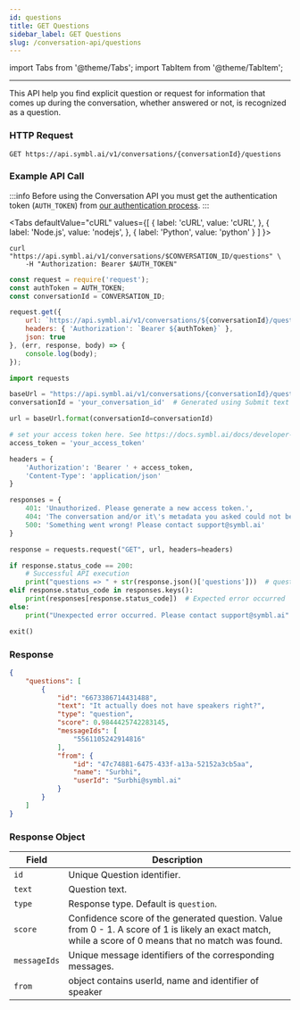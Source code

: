 ```yaml
---
id: questions
title: GET Questions
sidebar_label: GET Questions
slug: /conversation-api/questions
---
```


import Tabs from '@theme/Tabs';
import TabItem from '@theme/TabItem';

---

This API help you find explicit question or request for information that comes up during the conversation, whether answered or not, is recognized as a question.

### HTTP Request

`GET https://api.symbl.ai/v1/conversations/{conversationId}/questions`

### Example API Call

:::info
Before using the Conversation API you must get the authentication token (`AUTH_TOKEN`) from [our authentication process](/docs/developer-tools/authentication).
:::

<Tabs
  defaultValue="cURL"
  values={[
    { label: 'cURL', value: 'cURL', },
    { label: 'Node.js', value: 'nodejs', },
    { label: 'Python', value: 'python' }
  ]
}>
<TabItem value="cURL">

```shell
curl "https://api.symbl.ai/v1/conversations/$CONVERSATION_ID/questions" \
    -H "Authorization: Bearer $AUTH_TOKEN"
```
</TabItem>

<TabItem value="nodejs">

```js
const request = require('request');
const authToken = AUTH_TOKEN;
const conversationId = CONVERSATION_ID;

request.get({
    url: `https://api.symbl.ai/v1/conversations/${conversationId}/questions`,
    headers: { 'Authorization': `Bearer ${authToken}` },
    json: true
}, (err, response, body) => {
    console.log(body);
});
```

</TabItem>
<TabItem value="python">

```py
import requests

baseUrl = "https://api.symbl.ai/v1/conversations/{conversationId}/questions"
conversationId = 'your_conversation_id'  # Generated using Submit text end point

url = baseUrl.format(conversationId=conversationId)

# set your access token here. See https://docs.symbl.ai/docs/developer-tools/authentication
access_token = 'your_access_token'

headers = {
    'Authorization': 'Bearer ' + access_token,
    'Content-Type': 'application/json'
}

responses = {
    401: 'Unauthorized. Please generate a new access token.',
    404: 'The conversation and/or it\'s metadata you asked could not be found, please check the input provided',
    500: 'Something went wrong! Please contact support@symbl.ai'
}

response = requests.request("GET", url, headers=headers)

if response.status_code == 200:
    # Successful API execution
    print("questions => " + str(response.json()['questions']))  # questions object containing question id, text, type, score, messageIds,entities
elif response.status_code in responses.keys():
    print(responses[response.status_code])  # Expected error occurred
else:
    print("Unexpected error occurred. Please contact support@symbl.ai" + ", Debug Message => " + str(response.text))

exit()
```

</TabItem>
</Tabs>

### Response

```json
{
    "questions": [
        {
            "id": "6673386714431488",
            "text": "It actually does not have speakers right?",
            "type": "question",
            "score": 0.9844425742283145,
            "messageIds": [
                "5561105242914816"
            ],
            "from": {
                "id": "47c74881-6475-433f-a13a-52152a3cb5aa",
                "name": "Surbhi",
                "userId": "Surbhi@symbl.ai"
            }
        }
    ]
}
```

### Response Object

Field  | Description
---------- | ------- |
```id``` | Unique Question identifier.
```text``` | Question text.
```type``` | Response type. Default is `question`.
```score``` | Confidence score of the generated question. Value from 0 - 1. A score of 1 is likely an exact match, while a score of 0 means that no match was found. 
```messageIds``` | Unique message identifiers of the corresponding messages.
```from``` | object contains userId, name and identifier of speaker 

